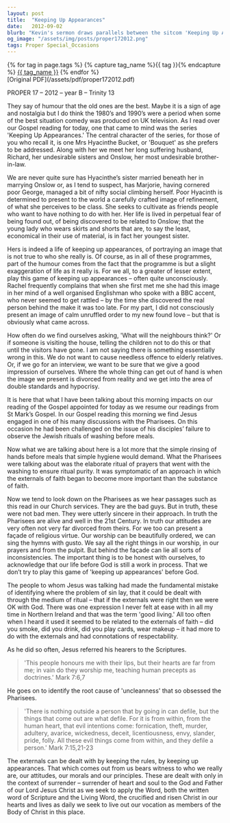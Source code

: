 ```yaml
---
layout: post
title:  "Keeping Up Appearances"
date:   2012-09-02
blurb: "Kevin's sermon draws parallels between the sitcom 'Keeping Up Appearances' and the Gospel's message on authenticity in faith. He challenges the congregation to reflect on the facades they present to the world and the importance of being true to oneself before God. The sermon emphasizes the danger of hypocrisy and the need for a genuine relationship with God, beyond mere external rituals."
og_image: "/assets/img/posts/proper172012.png"
tags: Proper Special_Occasions
---    
```

<div class="tag-pills">
  {% for tag in page.tags %}
    {% capture tag_name %}{{ tag }}{% endcapture %}
    <a href="{{ site.baseurl }}/tag/{{ tag_name | slugify }}" class="tag-pill">{{ tag_name }}</a>
  {% endfor %}
</div>
[Original PDF](/assets/pdf/proper172012.pdf)

PROPER 17 – 2012 – year B – Trinity 13

They say of humour that the old ones are the best. Maybe it is a sign of age and nostalgia but I do think the 1980’s and 1990’s were a period when some of the best situation comedy was produced on UK television. As I read over our Gospel reading for today, one that came to mind was the series 'Keeping Up Appearances.' The central character of the series, for those of you who recall it, is one Mrs Hyacinthe Bucket, or 'Bouquet' as she prefers to be addressed. Along with her we meet her long suffering husband, Richard, her undesirable sisters and Onslow, her most undesirable brother-in-law.

We are never quite sure has Hyacinthe’s sister married beneath her in marrying Onslow or, as I tend to suspect, has Marjorie, having cornered poor George, managed a bit of nifty social climbing herself. Poor Hyacinth is determined to present to the world a carefully crafted image of refinement, of what she perceives to be class. She seeks to cultivate as friends people who want to have nothing to do with her. Her life is lived in perpetual fear of being found out, of being discovered to be related to Onslow; that the young lady who wears skirts and shorts that are, to say the least, economical in their use of material, is in fact her youngest sister.

Hers is indeed a life of keeping up appearances, of portraying an image that is not true to who she really is. Of course, as in all of these programmes, part of the humour comes from the fact that the programme is but a slight exaggeration of life as it really is. For we all, to a greater of lesser extent, play this game of keeping up appearances – often quite unconsciously. Rachel frequently complains that when she first met me she had this image in her mind of a well organised Englishman who spoke with a BBC accent, who never seemed to get rattled – by the time she discovered the real person behind the make it was too late. For my part, I did not consciously present an image of calm unruffled order to my new found love – but that is obviously what came across.

How often do we find ourselves asking, 'What will the neighbours think?' Or if someone is visiting the house, telling the children not to do this or that until the visitors have gone. I am not saying there is something essentially wrong in this. We do not want to cause needless offence to elderly relatives. Or, if we go for an interview, we want to be sure that we give a good impression of ourselves. Where the whole thing can get out of hand is when the image we present is divorced from reality and we get into the area of double standards and hypocrisy.

It is here that what I have been talking about this morning impacts on our reading of the Gospel appointed for today as we resume our readings from St Mark’s Gospel. In our Gospel reading this morning we find Jesus engaged in one of his many discussions with the Pharisees. On this occasion he had been challenged on the issue of his disciples’ failure to observe the Jewish rituals of washing before meals.

Now what we are talking about here is a lot more that the simple rinsing of hands before meals that simple hygiene would demand. What the Pharisees were talking about was the elaborate ritual of prayers that went with the washing to ensure ritual purity. It was symptomatic of an approach in which the externals of faith began to become more important than the substance of faith.

Now we tend to look down on the Pharisees as we hear passages such as this read in our Church services. They are the bad guys. But in truth, these were not bad men. They were utterly sincere in their approach. In truth the Pharisees are alive and well in the 21st Century. In truth our attitudes are very often not very far divorced from theirs. For we too can present a façade of religious virtue. Our worship can be beautifully ordered, we can sing the hymns with gusto. We say all the right things in our worship, in our prayers and from the pulpit. But behind the façade can lie all sorts of inconsistencies. The important thing is to be honest with ourselves, to acknowledge that our life before God is still a work in process. That we don’t try to play this game of 'keeping up appearances' before God.

The people to whom Jesus was talking had made the fundamental mistake of identifying where the problem of sin lay, that it could be dealt with through the medium of ritual – that if the externals were right then we were OK with God. There was one expression I never felt at ease with in all my time in Northern Ireland and that was the term 'good living.' All too often when I heard it used it seemed to be related to the externals of faith – did you smoke, did you drink, did you play cards, wear makeup – it had more to do with the externals and had connotations of respectability.

As he did so often, Jesus referred his hearers to the Scriptures.

> 'This people honours me with their lips,
> but their hearts are far from me;
> in vain do they worship me,
> teaching human precepts as doctrines.' Mark 7:6,7

He goes on to identify the root cause of 'uncleanness' that so obsessed the Pharisees.

> 'There is nothing outside a person that by going in can defile, but the
> things that come out are what defile. For it is from within, from the
> human heart, that evil intentions come: fornication, theft, murder,
> adultery, avarice, wickedness, deceit, licentiousness, envy, slander,
> pride, folly. All these evil things come from within, and they defile a
> person.' Mark 7:15,21-23

The externals can be dealt with by keeping the rules, by keeping up appearances. That which comes out from us bears witness to who we really are, our attitudes, our morals and our principles. These are dealt with only in the context of surrender – surrender of heart and soul to the God and Father of our Lord Jesus Christ as we seek to apply the Word, both the written word of Scripture and the Living Word, the crucified and risen Christ in our hearts and lives as daily we seek to live out our vocation as members of the Body of Christ in this place.
